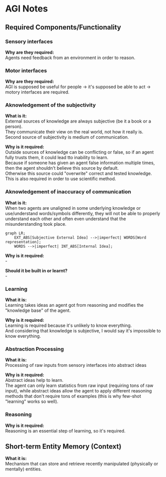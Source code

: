 # AGI Notes

## Required Components/Functionality

### Sensory interfaces
**Why are they required:**  
Agents need feedback from an environment in order to reason. 

### Motor interfaces
**Why are they required:**  
AGI is supposed be useful for people -> it's supposed be able to act -> motory interfaces are required.


### Aknowledgement of the subjectivity
**What is it:**  
External sources of knowledge are always subjective (be it a book or a person).  
They communicate their view on the real world, not how it really is.   
Second source of subjectivity is medium of communication.   

**Why is it required:**  
Outside sources of knowledge can be conflicting or false, so if an agent fully trusts them, it could lead tto inability to learn.  
Because if someone has given an agent false information multiple times, then the agent shouldn't believe this source by default.  
Otherwise this source could "overwrite" correct and tested knowledge.   
This is also required in order to use scientific method.  

### Aknowledgement of inaccuracy of communication
**What is it:**  
When two agents are unaligned in some underlying knowledge or use/understand words/symbols differently, they will not be able to properly understand each other and often even understand that the misunderstanding took place.  
```mermaid
graph LR;
    EXT_ABS[Subjective External Idea] -->|imperfect| WORDS[Word representation];
    WORDS -->|imperfect| INT_ABS[Internal Idea];
```

**Why is it required:**  
\-

**Should it be built in or learnt?**  
\-

### Learning
**What it is:**  
Learning takes ideas an agent got from reasoning and modifies the "knowledge base" of the agent.

**Why is it required:**  
Learning is required because it's unlikely to know everything.  
And considering that knowledge is subjective, I would say it's impossible to know everything.  

### Abstraction Processing
**What it is:**  
Processing of raw inputs from sensory interfaces into abstract ideas

**Why is it required:**  
Abstract ideas help to learn.   
The agent can only learn statistics from raw input (requiring tons of raw input), while abstract ideas allow the agent to apply different reasoning methods that don't require tons of examples (this is why few-shot "learning" works so well).  

### Reasoning
**Why is it required:**  
Reasoning is an essential step of learning, so it's required.

## Short-term Entity Memory (Context)
**What it is:**  
Mechanism that can store and retrieve recently manipulated (physically or mentally) entities.